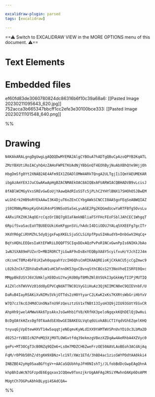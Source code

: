 ```yaml
---

excalidraw-plugin: parsed
tags: [excalidraw]

---
```

==⚠  Switch to EXCALIDRAW VIEW in the MORE OPTIONS menu of this document. ⚠==


# Text Elements

# Embedded files
ef60fd83de3060780824dc86316b6f10c39a68a6: [[Pasted Image 20230211095643_620.jpg]]
752acca3b665347bbcff1cc2efe3e30100bce333: [[Pasted Image 20230211101548_640.png]]

%%
# Drawing
```compressed-json
N4KAkARALgngDgUwgLgAQQQDwMYEMA2AlgCYBOuA7hADTgQBuCpAzoQPYB2KqATL

ZMzYBXUtiRoIACyhQ4zZAHoFWPETKUAdNjYBbGnQT4EOhByjNuAbXBhQYe9Hjj0h

HbgDmSfg8Yt2XNAB2AE4AFm9IX1ZOADlOMW4ARkTQngA2ULTgjIiIQmYAEUMEKAR

ibgAzAmYEXJJuCGwAKwApHgBZACNMAEkOAC8AIQBxAFUARWIACQBHADVB9vLcisJ

8fABlWCMGyVxsSREvGwEoUjYAawQAdRIoSSTc5jPLhC2YHYlBNX17SHOhO5JBwEM

wLGhErk2HB9oRYEkAAwI3K4DjuT6oZEnCCYbgAWkSCNCCI0AA5goFEqSeABWQIAZ

jS9IRNNyMHxpKyGh4iR4nPS9NSoUSaSeLyuAGE2Pg2KQGmdUcwYaRTFBfg5OvsLu

4ARxiFKZXKJAqOErcCqzOrIBQ7g8IaFAmkNBliaFSYFHcFEoFSblJAhCEC1WhgqT

6RpifSvaSacEaVTBU8EGUkiKeKFgpnSVi/hAdcI4D1iODUJYALq5XXEEFg7gcITr

XKdYR6gCiRhMZhL5dyQjgxFwpXKELSjuSCLSiXpfPpuSIHAudYb+DnbGwV2HqCq+

BqYsHQhLEEQesIaKtEFWRiLDQQFTSCIqxDDxAQzPvPoR1NCxGwnPpIs6NIKkJbAo

1wNJSXA89mFUZxrD+MBIRORCTjLGwAF9vDsBxYEQBpXA8Y5cyifxuH/YJchI2J4m

cKcsmCT8Mz4bF8iKIwh0qapahYzcIH6QhsCmRIKAAQREioKjCXkACU5jcCgZmwc9

L02bZnCkfZDhVaDxRuW1uHCbFnnOK53gxCBvnqSthCBGsS2Y3NoVheEISRFE0Qxc

MMgpBkEUSYJ6VJbNklyXE0DxUJYwjKd00pT8MhZNl8VSUkI3pGkkWyTIIPjMUTIQ

A1ZXlchTWVVVz01dd8yEPVCqNdATTNC01VyG1iHuAz3QjNIIMCN0eC9QIEVnbF/U

DaRuB4IayRSAKiXvNIMsSVkjOTTds2zH0YtyarC2LKwK2xKs7KXRtsWbGriHbYxV

W7Q7cz7AcOJHMdCUnONaTnU9FzQesztzGV1xTNBt13IyoH3Q9j2IU93GUtYEGvCR

AhpHh9jwelAMWwVAk6TpsAkxJsGwHhb1fV8/KRfHX3peloNgqxkKQhDElQjDwHui

BcDgOAtkHZxsOgf0TAaAdSEXbwGEIBAKEGLVqtq6UiokABiCT1YqdVGhEZqelKHQ

tnyuqGjVpEtewHXVT14w5aqqtjeNEqmvKyWLdIXX9YAMTWVSPnUvYDiOc3LbMa2D

d0252rtVBDIcN2PeMQ3XjM9TLOWGxtfdq39ekmzgVBezXZDqAw4AeRhbA4XZVyc0

gePs+MT3OCgT3cB0NZq9QZm6+LsOm7MDZCH6ZweFrzOE50AAVLAoBEoh3ACdAjAq

FqM/r0P9b50hZ/dtgKH9XBNz+lc197/XWz1ETd/3hBD4ac1zioSWYPOdYAA0kki4

INBZBE42yHg05aaBGftgV++AACaSQUbhhpJFH0NIshTj/JLfobBdDcGwpEAgQhnA

khpBhIuWcN7GFzpdE6Egqxax1CQQew9TonzjkrUgAAFAgJRSiYMwhnOAKp6DsAPM

MUgtCh7OGPuAbhkBLygi4SAdCQA=
```
%%